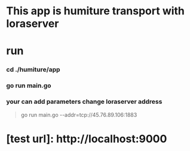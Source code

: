 # This app is humiture transport with loraserver

# run
### cd ./humiture/app
### go run main.go
### your can add parameters change loraserver address
>go run main.go --addr=tcp://45.76.89.106:1883
  
# [test url]: http://localhost:9000